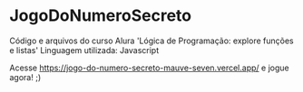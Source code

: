 # JogoDoNumeroSecreto
Código e arquivos do curso Alura 'Lógica de Programação: explore funções e listas'
Linguagem utilizada: Javascript

Acesse https://jogo-do-numero-secreto-mauve-seven.vercel.app/ e jogue agora! ;)
